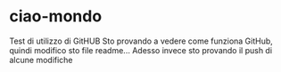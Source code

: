 # ciao-mondo
Test di utilizzo di GitHUB
Sto provando a vedere come funziona GitHub, quindi modifico sto file readme...
Adesso invece sto provando il push di alcune modifiche
